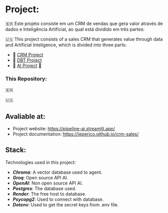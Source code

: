 # Project:

:brazil: Este projeto consiste em um CRM de vendas que gera valor através de dados e Inteligência Artificial, ao qual está dividido em três partes:

:us: This project consists of a sales CRM that generates value through data and Artificial Inteligence, which is divided into three parts:


- :page_with_curl: [CRM Project](https://github.com/jeperico/crm-sales)
- :file_folder: [DBT Project](https://github.com/jeperico/dbt-sales)
- :robot: [AI Project](https://github.com/jeperico/ai-sales) :pushpin:

### This Repository:

:brazil:

:us:

## Avaliable at:

* Project website: https://pipeline-ai.streamlit.app/
* Project documentation: https://jeperico.github.io/crm-sales/


## Stack:
Technologies used in this project:

* ***Chroma***: A vector database used to agent.
* ***Groq***: Open source API AI.
* ***OpenAI***: Non open source API AI.
* ***Postgres***: The database used.
* ***Render***: The free host to database.
* ***Psycopg2***: Used to connect with database.
* ***Dotenv***: Used to get the secret keys from .env file.
